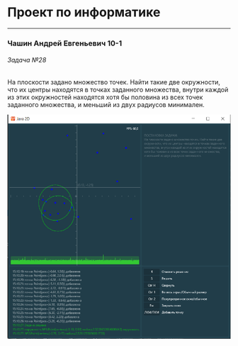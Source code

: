 # Проект по информатике

-----

### Чашин Андрей Евгеньевич 10-1

###### Задача №28

На плоскости задано множество точек. Найти такие две окружности, что их центры находятся в точках 
заданного множества, внутри каждой из этих окружностей находятся хотя бы половина из всех точек 
заданного множества, и меньший из двух радиусов минимален.

![пример](screen.png)
